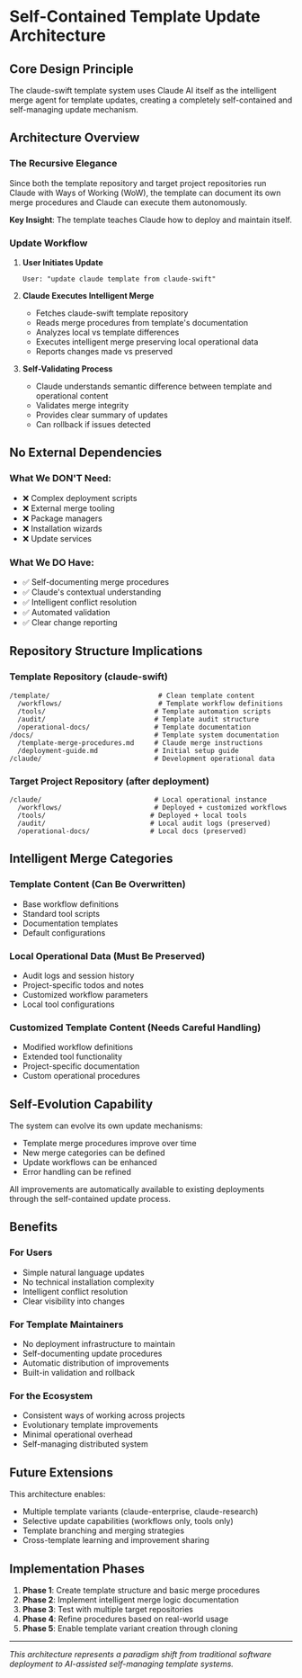 # Self-Contained Template Update Architecture

## Core Design Principle

The claude-swift template system uses Claude AI itself as the intelligent merge agent for template updates, creating a completely self-contained and self-managing update mechanism.

## Architecture Overview

### The Recursive Elegance
Since both the template repository and target project repositories run Claude with Ways of Working (WoW), the template can document its own merge procedures and Claude can execute them autonomously.

**Key Insight**: The template teaches Claude how to deploy and maintain itself.

### Update Workflow

1. **User Initiates Update**
   ```
   User: "update claude template from claude-swift"
   ```

2. **Claude Executes Intelligent Merge**
   - Fetches claude-swift template repository
   - Reads merge procedures from template's documentation
   - Analyzes local vs template differences
   - Executes intelligent merge preserving local operational data
   - Reports changes made vs preserved

3. **Self-Validating Process**
   - Claude understands semantic difference between template and operational content
   - Validates merge integrity
   - Provides clear summary of updates
   - Can rollback if issues detected

## No External Dependencies

### What We DON'T Need:
- ❌ Complex deployment scripts
- ❌ External merge tooling
- ❌ Package managers
- ❌ Installation wizards
- ❌ Update services

### What We DO Have:
- ✅ Self-documenting merge procedures
- ✅ Claude's contextual understanding
- ✅ Intelligent conflict resolution
- ✅ Automated validation
- ✅ Clear change reporting

## Repository Structure Implications

### Template Repository (claude-swift)
```
/template/                           # Clean template content
  /workflows/                        # Template workflow definitions
  /tools/                           # Template automation scripts
  /audit/                           # Template audit structure
  /operational-docs/                # Template documentation
/docs/                              # Template system documentation
  /template-merge-procedures.md     # Claude merge instructions
  /deployment-guide.md              # Initial setup guide
/claude/                            # Development operational data
```

### Target Project Repository (after deployment)
```
/claude/                            # Local operational instance
  /workflows/                       # Deployed + customized workflows
  /tools/                          # Deployed + local tools
  /audit/                          # Local audit logs (preserved)
  /operational-docs/               # Local docs (preserved)
```

## Intelligent Merge Categories

### Template Content (Can Be Overwritten)
- Base workflow definitions
- Standard tool scripts
- Documentation templates
- Default configurations

### Local Operational Data (Must Be Preserved)
- Audit logs and session history
- Project-specific todos and notes
- Customized workflow parameters
- Local tool configurations

### Customized Template Content (Needs Careful Handling)
- Modified workflow definitions
- Extended tool functionality
- Project-specific documentation
- Custom operational procedures

## Self-Evolution Capability

The system can evolve its own update mechanisms:
- Template merge procedures improve over time
- New merge categories can be defined
- Update workflows can be enhanced
- Error handling can be refined

All improvements are automatically available to existing deployments through the self-contained update process.

## Benefits

### For Users
- Simple natural language updates
- No technical installation complexity
- Intelligent conflict resolution
- Clear visibility into changes

### For Template Maintainers
- No deployment infrastructure to maintain
- Self-documenting update procedures
- Automatic distribution of improvements
- Built-in validation and rollback

### For the Ecosystem
- Consistent ways of working across projects
- Evolutionary template improvements
- Minimal operational overhead
- Self-managing distributed system

## Future Extensions

This architecture enables:
- Multiple template variants (claude-enterprise, claude-research)
- Selective update capabilities (workflows only, tools only)
- Template branching and merging strategies
- Cross-template learning and improvement sharing

## Implementation Phases

1. **Phase 1**: Create template structure and basic merge procedures
2. **Phase 2**: Implement intelligent merge logic documentation
3. **Phase 3**: Test with multiple target repositories
4. **Phase 4**: Refine procedures based on real-world usage
5. **Phase 5**: Enable template variant creation through cloning

---

*This architecture represents a paradigm shift from traditional software deployment to AI-assisted self-managing template systems.*